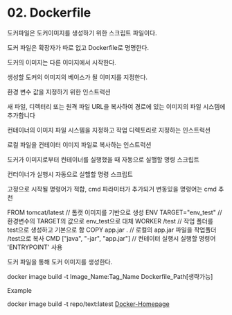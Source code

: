 # 02. Dockerfile

<show-structure for="procedure" />

<procedure title="Basic">
<p>도커파일은 도커이미지를 생성하기 위한 스크립트 파일이다.</p>
<p>도커 파일은 확장자가 따로 없고 Dockerfile로 명명한다.</p>
</procedure>

<procedure title="FROM">
<p>도커의 이미지는 다른 이미지에서 시작한다.</p>
<p>생성할 도커의 이미지의 베이스가 될 이미지를 지정한다.</p>
</procedure>

<procedure title="ENV">
<p>환경 변수 값을 지정하기 위한 인스트럭션</p>
</procedure>

<procedure title="ADD">
<p>새 파일, 디렉터리 또는 원격 파일 URL을 복사하여 경로에 있는 이미지의 파일 시스템에 추가합니다</p>
</procedure>

<procedure title="WORKDIR">
<p>컨테이너의 이미지 파일 시스템을 지정하고 작업 디렉토리로 지정하는 인스트럭션</p>
</procedure>

<procedure title="COPY">
<p>로컬 파일을 컨테이터 이미지 파일로 복사하는 인스트럭션</p>
</procedure>

<procedure title="CMD">
<p>도커가 이미지로부터 컨테이너를 실행했을 때 자동으로 실핼할 명령 스크립트</p>
</procedure>

<procedure title="ENTRYPOINT">
<p>컨터이너가 실행시 자동으로 실핼할 명령 스크립트 </p>
<p>고정으로 시작될 명령어가 적합, cmd 파라미터가 추가되거 변동있을 명령어는 cmd 추천</p>
</procedure>

<procedure title="Example">
<code-block lang="docker">
FROM tomcat/latest 
// 톰캣 이미지를 기반으로 생성
ENV TARGET="env_test"
// 환경변수의 TARGET의 값으로 env_test으로 대체
WORKER /test
// 작업 폴더를 test으로 생성하고 기본으로 함
COPY app.jar .
// 로컬의 app.jar 파일을 작업폴더 /test으로 복사
CMD ["java", "-jar", "app.jar"]
// 컨테이터 실행시 실행할 명령어 'ENTRYPOINT' 사용
</code-block>
</procedure>


<procedure title="Build" id="build">
<p>도커 파일을 통해 도커 이미지를 생성한다.</p>
<code-block lang="shell">
    docker image build -t Image_Name:Tag_Name Dockerfile_Path[생략가능]
</code-block>
<p>Example</p>
<code-block lang="shell">
    docker image build -t repo/text:latest
</code-block>
</procedure>


<seealso>
<category ref="ref">
<a href="https://docs.docker.com/engine/reference/builder/">Docker-Homepage</a>
</category>
</seealso>